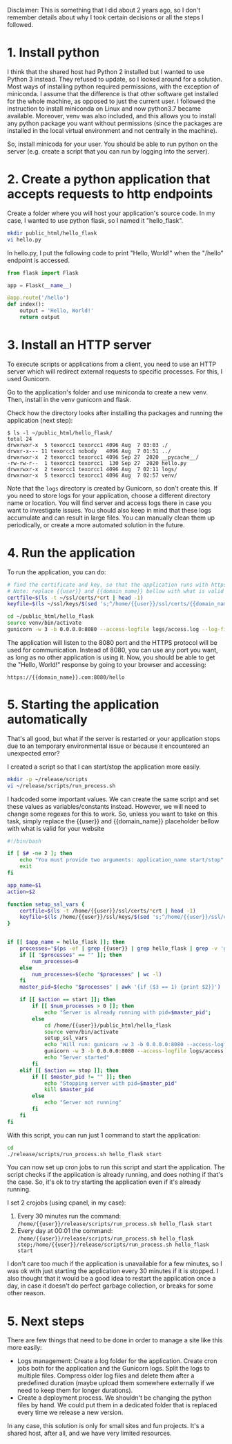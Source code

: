 Disclaimer: This is something that I did about 2 years ago, so I don't remember details about why I took certain decisions or all the steps I followed.

# 1. Install python

I think that the shared host had Python 2 installed but I wanted to use Python 3 instead.
They refused to update, so I looked around for a solution.
Most ways of installing python required permissions, with the exception of miniconda.
I assume that the difference is that other software get installed for the whole machine, as opposed to just the current user.
I followed the instruction to install miniconda on Linux and now python3.7 became available.
Moreover, venv was also included, and this allows you to install any python package you want without permissions (since the packages are installed in the local virtual environment and not centrally in the machine).

So, install minicoda for your user.
You should be able to run python on the server (e.g. create a script that you can run by logging into the server).

# 2. Create a python application that accepts requests to http endpoints

Create a folder where you will host your application's source code.
In my case, I wanted to use python flask, so I named it "hello_flask".
```bash
mkdir public_html/hello_flask
vi hello.py
```

In hello.py, I put the following code to print "Hello, World!" when the "/hello" endpoint is accessed.
```python
from flask import Flask

app = Flask(__name__)

@app.route('/hello')
def index():
    output = 'Hello, World!'
    return output

```

# 3. Install an HTTP server

To execute scripts or applications from a client, you need to use an HTTP server which will redirect external requests to specific processes.
For this, I used Gunicorn.

Go to the application's folder and use miniconda to create a new venv. 
Then, install in the venv gunicorn and flask.

Check how the directory looks after installing tha packages and running the application (next step):
```
$ ls -l ~/public_html/hello_flask/
total 24
drwxrwxr-x  5 texorcc1 texorcc1 4096 Aug  7 03:03 ./
drwxr-x--- 11 texorcc1 nobody   4096 Aug  7 01:51 ../
drwxrwxr-x  2 texorcc1 texorcc1 4096 Sep 27  2020 __pycache__/
-rw-rw-r--  1 texorcc1 texorcc1  130 Sep 27  2020 hello.py
drwxrwxr-x  2 texorcc1 texorcc1 4096 Aug  7 02:11 logs/
drwxrwxr-x  5 texorcc1 texorcc1 4096 Aug  7 02:57 venv/
```
Note that the `logs` directory is created by Gunicorn, so don't create this.
If you need to store logs for your application, choose a different directory name or location.
You will find server and access logs there in case you want to investigate issues.
You should also keep in mind that these logs accumulate and can result in large files.
You can manually clean them up periodically, or create a more automated solution in the future.


# 4. Run the application

To run the application, you can do:
```bash
# find the certificate and key, so that the application runs with https and looks secure from the client perspective
# Note: replace {{user}} and {{domain_name}} bellow with what is valid for your website
certfile=$(ls -t ~/ssl/certs/*crt | head -1)
keyfile=$(ls ~/ssl/keys/$(sed 's;^/home/{{user}}/ssl/certs/{{domain_name}}_com_\(\([0-9a-f]*_\)\{2\}\).*.crt;\1;g' <<< $certfile)*)

cd ~/public_html/hello_flask
source venv/bin/activate
gunicorn -w 3 -b 0.0.0.0:8080 --access-logfile logs/access.log --log-file logs/server.log --certfile=$certfile --keyfile=$keyfile hello:app &
```

The application will listen to the 8080 port and the HTTPS protocol will be used for communication.
Instead of 8080, you can use any port you want, as long as no other application is using it.
Now, you should be able to get the "Hello, World!" response by going to your browser and accessing:
```
https://{{domain_name}}.com:8080/hello
```


# 5. Starting the application automatically

That's all good, but what if the server is restarted or your application stops due to an temporary environmental issue or because it encountered an unexpected error?

I created a script so that I can start/stop the application more easily.

```bash
mkdir -p ~/release/scripts
vi ~/release/scripts/run_process.sh
```

I hadcoded some important values. We can create the same script and set these values as variables/constants instead.
However, we will need to change some regexes for this to work.
So, unless you want to take on this task, simply replace the {{user}} and {{domain_name}} placeholder bellow with what is valid for your website

```bash
#!/bin/bash

if [ $# -ne 2 ]; then
    echo "You must provide two arguments: application_name start/stop"
    exit
fi

app_name=$1
action=$2

function setup_ssl_vars {
    certfile=$(ls -t /home/{{user}}/ssl/certs/*crt | head -1)
    keyfile=$(ls /home/{{user}}/ssl/keys/$(sed 's;^/home/{{user}}/ssl/certs/{{domain_name}}_com_\(\([0-9a-f]*_\)\{2\}\).*.crt;\1;g' <<< $certfile)*)
}


if [[ $app_name = hello_flask ]]; then
    processes="$(ps -ef | grep {{user}} | grep hello_flask | grep -v 'grep hello_flask' | grep -v 'run_process.sh hello_flask')"
    if [[ "$processes" == "" ]]; then
        num_processes=0
    else
        num_processes=$(echo "$processes" | wc -l)
    fi
    master_pid=$(echo "$processes" | awk '{if ($3 == 1) {print $2}}')

    if [[ $action == start ]]; then
        if [[ $num_processes > 0 ]]; then
            echo "Server is already running with pid=$master_pid";
        else
            cd /home/{{user}}/public_html/hello_flask
            source venv/bin/activate
            setup_ssl_vars
            echo "Will run: gunicorn -w 3 -b 0.0.0.0:8080 --access-logfile logs/access.log --log-file logs/server.log --certfile=$certfile --keyfile=$keyfile hello:app &"
            gunicorn -w 3 -b 0.0.0.0:8080 --access-logfile logs/access.log --log-file logs/server.log --certfile=$certfile --keyfile=$keyfile hello:app &
            echo "Server started"
        fi
    elif [[ $action == stop ]]; then
        if [[ $master_pid != "" ]]; then
            echo "Stopping server with pid=$master_pid"
            kill $master_pid
        else
            echo "Server not running"
        fi
    fi
fi
```

With this script, you can run just 1 command to start the application:
```bash
cd
./release/scripts/run_process.sh hello_flask start
```

You can now set up cron jobs to run this script and start the application. 
The script checks if the application is already running, and does nothing if that's the case.
So, it's ok to try starting the application even if it's already running.

I set 2 crojobs (using cpanel, in my case):
1. Every 30 minutes run the command: `/home/{{user}}/release/scripts/run_process.sh hello_flask start`
2. Every day at 00:01 the command: `/home/{{user}}/release/scripts/run_process.sh hello_flask stop;/home/{{user}}/release/scripts/run_process.sh hello_flask start`

I don't care too much if the application is unavailable for a few minutes, so I was ok with just starting the application every 30 minutes if it is stopped.
I also thought that it would be a good idea to restart the application once a day, in case it doesn't do perfect garbage collection, or breaks for some other reason.

# 5. Next steps

There are few things that need to be done in order to manage a site like this more easily:
* Logs management: Create a log folder for the application. Create cron jobs both for the application and the Gunicorn logs. Split the logs to multiple files. Compress older log files and delete them after a predefined duration (maybe upload them somewhere externally if we need to keep them for longer durations).
* Create a deployment process. We shouldn't be changing the python files by hand. We could put them in a dedicated folder that is replaced every time we release a new version.

In any case, this solution is only for small sites and fun projects.
It's a shared host, after all, and we have very limited resources.
